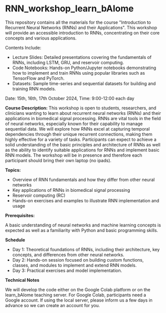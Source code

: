 # RNN_workshop_learn_bAIome
This repository contains all the materials for the course "Introduction to Recurrent Neural Networks (RNNs) and their Applications". This workshop will provide an accessible introduction to RNNs, concentrating on their core concepts and various applications.

Contents Include:
* Lecture Slides: Detailed presentations covering the fundamentals of RNNs, including LSTM, GRU, and reservoir computing.
* Code Notebooks: Hands-on Python/Jupyter notebooks demonstrating how to implement and train RNNs using popular libraries such as TensorFlow and PyTorch.
* Datasets: Sample time-series and sequential datasets for building and training RNN models.

Date: 15th, 16th, 17th October 2024, Time: 9:00-12:00 each day

**Course Description:** This workshop is open to students, researchers, and clinicians wanting to learn about recurrent neural networks (RNNs) and their applications in biomedical signal processing. RNNs are vital tools in the field of neural networks, especially known for their capability to manage sequential data. We will explore how RNNs excel at capturing temporal dependencies through their unique recurrent connections, making them highly effective for a variety of tasks. Participants can expect to achieve a solid understanding of the basic principles and architecture of RNNs as well as the ability to identify suitable applications for RNNs and implement basic RNN models. The workshop will be in presence and therefore each participant should bring their own laptop (no ipads).

**Topics:**

* Overview of RNN fundamentals and how they differ from other neural networks
* Key applications of RNNs in biomedical signal processing
* Reservoir computing (RC)
* Hands-on exercises and examples to illustrate RNN implementation and usage

**Prerequisites:**

A basic understanding of neural networks and machine learning concepts is expected as well as a familiarity with Python and basic programming skills.

**Schedule**

* Day 1: Theoretical foundations of RNNs, including their architecture, key concepts, and differences from other neural networks.
* Day 2: Hands-on session focused on building custom functions, classes, and modules to implement and extend RNN models.
* Day 3: Practical exercises and model implementation.


**Technical Notes**

We will develop the code either on the Google Colab platform or on the learn_bAIome teaching server. For Google Colab, participants need a Google account. If using the local server, please inform us a few days in advance so we can create an account for you.

